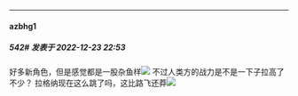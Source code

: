 

*****

####  azbhg1  
##### 542#       发表于 2022-12-23 22:53

好多新角色，但是感觉都是一股杂鱼样<img src="https://static.saraba1st.com/image/smiley/face2017/068.png" referrerpolicy="no-referrer">
不过人类方的战力是不是一下子拉高了不少？
拉格纳现在这么跳了吗，这比路飞还莽<img src="https://static.saraba1st.com/image/smiley/face2017/068.png" referrerpolicy="no-referrer">

